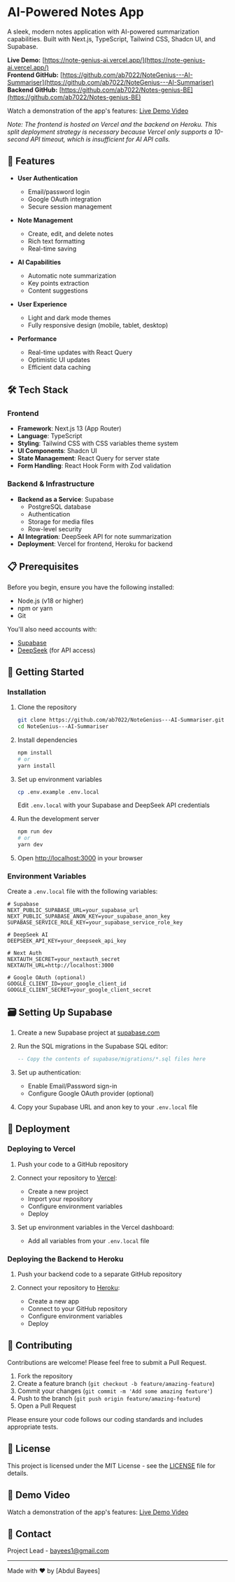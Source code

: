 # AI-Powered Notes App

A sleek, modern notes application with AI-powered summarization capabilities. Built with Next.js, TypeScript, Tailwind CSS, Shadcn UI, and Supabase.

**Live Demo:** [https://note-genius-ai.vercel.app/](https://note-genius-ai.vercel.app/)  
**Frontend GitHub:** [https://github.com/ab7022/NoteGenius---AI-Summariser](https://github.com/ab7022/NoteGenius---AI-Summariser)  
**Backend GitHub:** [https://github.com/ab7022/Notes-genius-BE](https://github.com/ab7022/Notes-genius-BE)

Watch a demonstration of the app's features: [Live Demo Video](https://drive.google.com/file/d/1ulmVXWfsIdRdWjGSt9Yp0To5syW_IxBf/view?usp=drive_link)

*Note: The frontend is hosted on Vercel and the backend on Heroku. This split deployment strategy is necessary because Vercel only supports a 10-second API timeout, which is insufficient for AI API calls.*

## 🌟 Features

- **User Authentication**
  - Email/password login
  - Google OAuth integration
  - Secure session management
  
- **Note Management**
  - Create, edit, and delete notes
  - Rich text formatting
  - Real-time saving
  
- **AI Capabilities**
  - Automatic note summarization
  - Key points extraction
  - Content suggestions
  
- **User Experience**
  - Light and dark mode themes
  - Fully responsive design (mobile, tablet, desktop)
  
- **Performance**
  - Real-time updates with React Query
  - Optimistic UI updates
  - Efficient data caching

## 🛠️ Tech Stack

### Frontend
- **Framework**: Next.js 13 (App Router)
- **Language**: TypeScript
- **Styling**: Tailwind CSS with CSS variables theme system
- **UI Components**: Shadcn UI
- **State Management**: React Query for server state
- **Form Handling**: React Hook Form with Zod validation

### Backend & Infrastructure
- **Backend as a Service**: Supabase
  - PostgreSQL database
  - Authentication
  - Storage for media files
  - Row-level security
- **AI Integration**: DeepSeek API for note summarization
- **Deployment**: Vercel for frontend, Heroku for backend

## 📋 Prerequisites

Before you begin, ensure you have the following installed:
- Node.js (v18 or higher)
- npm or yarn
- Git

You'll also need accounts with:
- [Supabase](https://supabase.com/)
- [DeepSeek](https://deepseek.ai/) (for API access)

## 🚀 Getting Started

### Installation

1. Clone the repository
   ```bash
   git clone https://github.com/ab7022/NoteGenius---AI-Summariser.git
   cd NoteGenius---AI-Summariser
   ```

2. Install dependencies
   ```bash
   npm install
   # or
   yarn install
   ```

3. Set up environment variables
   ```bash
   cp .env.example .env.local
   ```
   Edit `.env.local` with your Supabase and DeepSeek API credentials

4. Run the development server
   ```bash
   npm run dev
   # or
   yarn dev
   ```

5. Open [http://localhost:3000](http://localhost:3000) in your browser

### Environment Variables

Create a `.env.local` file with the following variables:

```
# Supabase
NEXT_PUBLIC_SUPABASE_URL=your_supabase_url
NEXT_PUBLIC_SUPABASE_ANON_KEY=your_supabase_anon_key
SUPABASE_SERVICE_ROLE_KEY=your_supabase_service_role_key

# DeepSeek AI
DEEPSEEK_API_KEY=your_deepseek_api_key

# Next Auth
NEXTAUTH_SECRET=your_nextauth_secret
NEXTAUTH_URL=http://localhost:3000

# Google OAuth (optional)
GOOGLE_CLIENT_ID=your_google_client_id
GOOGLE_CLIENT_SECRET=your_google_client_secret
```

## 🗃️ Setting Up Supabase

1. Create a new Supabase project at [supabase.com](https://supabase.com)

2. Run the SQL migrations in the Supabase SQL editor:
   ```sql
   -- Copy the contents of supabase/migrations/*.sql files here
   ```

3. Set up authentication:
   - Enable Email/Password sign-in
   - Configure Google OAuth provider (optional)

4. Copy your Supabase URL and anon key to your `.env.local` file

## 🚢 Deployment

### Deploying to Vercel

1. Push your code to a GitHub repository

2. Connect your repository to [Vercel](https://vercel.com):
   - Create a new project
   - Import your repository
   - Configure environment variables
   - Deploy

3. Set up environment variables in the Vercel dashboard:
   - Add all variables from your `.env.local` file

### Deploying the Backend to Heroku

1. Push your backend code to a separate GitHub repository

2. Connect your repository to [Heroku](https://heroku.com):
   - Create a new app
   - Connect to your GitHub repository
   - Configure environment variables
   - Deploy

## 🤝 Contributing

Contributions are welcome! Please feel free to submit a Pull Request.

1. Fork the repository
2. Create a feature branch (`git checkout -b feature/amazing-feature`)
3. Commit your changes (`git commit -m 'Add some amazing feature'`)
4. Push to the branch (`git push origin feature/amazing-feature`)
5. Open a Pull Request

Please ensure your code follows our coding standards and includes appropriate tests.

## 📜 License

This project is licensed under the MIT License - see the [LICENSE](LICENSE) file for details.

## 🎥 Demo Video

Watch a demonstration of the app's features: [Live Demo Video](https://drive.google.com/file/d/1ulmVXWfsIdRdWjGSt9Yp0To5syW_IxBf/view?usp=drive_link)

## 📧 Contact

Project Lead - [bayees1@gmail.com](mailto:bayees1@gmail.com)

---

Made with ❤️ by [Abdul Bayees]
